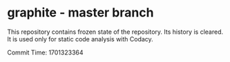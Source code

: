 # graphite - master branch

This repository contains frozen state of the repository.
Its history is cleared. It is used only for static code
analysis with Codacy.

Commit Time: 1701323364